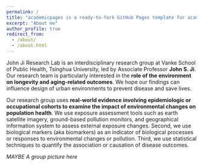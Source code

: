 ```yaml
---
permalink: /
title: "academicpages is a ready-to-fork GitHub Pages template for academic personal websites"
excerpt: "About me"
author_profile: true
redirect_from: 
  - /about/
  - /about.html
---
```


John Ji Research Lab is an interdisciplinary research group at Vanke School of Public Health, Tsinghua University, led by Associate Professor **John S. Ji**. Our research team is particularly interested in the **role of the environment on longevity and aging-related outcomes**. We hope our findings can influence design of urban environments to prevent disease and save lives.

Our research group uses **real-world evidence involving epidemiologic or occupational cohorts to examine the impact of environmental changes on population health**. We use exposure assessment tools such as earth satellite imagery, ground-based pollution monitors, and geographical information system to assess external exposure changes. Second, we use biological markers (aka biomarkers) as an indicator of biological processes or responses to environmental changes or pollution. Third, we use statistical techniques to quantify the association or causation of disease outcomes.

_MAYBE A group picture here_
